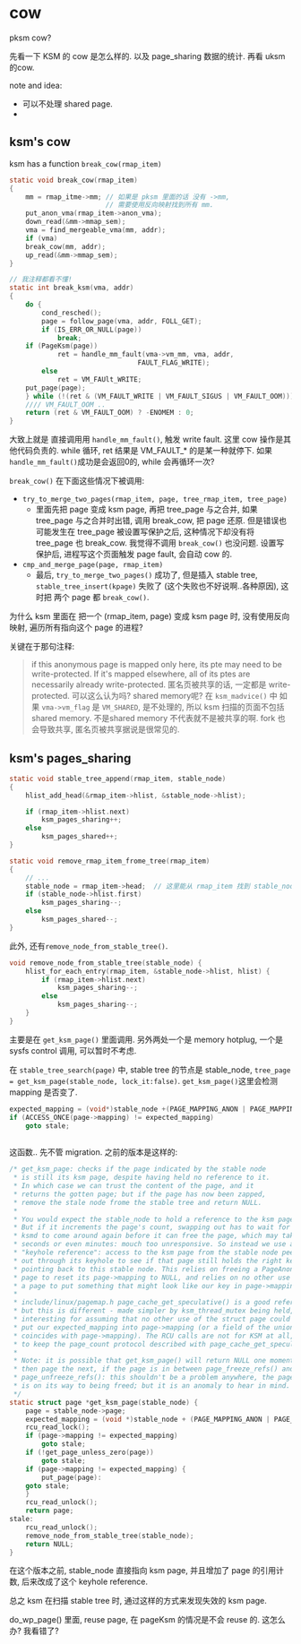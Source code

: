 # cow

pksm cow?

先看一下 KSM 的 cow 是怎么样的. 以及 page_sharing 数据的统计.
再看 uksm 的cow.

note and idea:

- 可以不处理 shared page.
- 

## ksm's cow

ksm has a function `break_cow(rmap_item)`

``` c
static void break_cow(rmap_item)
{
    mm = rmap_itme->mm; // 如果是 pksm 里面的话 没有 ->mm,
                        // 需要使用反向映射找到所有 mm.
    put_anon_vma(rmap_item->anon_vma);
    down_read(&mm->mmap_sem);
    vma = find_mergeable_vma(mm, addr);
    if (vma)
    break_cow(mm, addr);
    up_read(&mm->mmap_sem);
}

// 我注释都看不懂!
static int break_ksm(vma, addr)
{
    do {
        cond_resched();
        page = follow_page(vma, addr, FOLL_GET);
        if (IS_ERR_OR_NULL(page))
            break;
	if (PageKsm(page))
            ret = handle_mm_fault(vma->vm_mm, vma, addr,
                                FAULT_FLAG_WRITE);
        else
            ret = VM_FAUlt_WRITE;
	put_page(page);
    } while (!(ret & (VM_FAULT_WRITE | VM_FAULT_SIGUS | VM_FAULT_OOM)));
    //// VM_FAULT_OOM ..
    return (ret & VM_FAULT_OOM) ? -ENOMEM : 0;
}
```

大致上就是 直接调用用 `handle_mm_fault()`, 触发 write fault. 这里 cow 操作是其他代码负责的.
while 循环, ret 结果是 VM_FAULT_* 的是某一种就停下.
如果 `handle_mm_fault()`成功是会返回0的, while 会再循环一次?

`break_cow()` 在下面这些情况下被调用:
- `try_to_merge_two_pages(rmap_item, page, tree_rmap_item, tree_page)`
  - 里面先把 page 变成 ksm page, 再把 tree_page 与之合并, 如果 tree_page 与之合并时出错,
    调用 break_cow, 把 page 还原. 但是错误也可能发生在 tree_page 被设置写保护之后,
    这种情况下却没有将 tree_page 也 break_cow. 
    我觉得不调用 `break_cow()` 也没问题. 设置写保护后, 进程写这个页面触发 page fault,
    会自动 cow 的.
- `cmp_and_merge_page(page, rmap_item)`
  - 最后, `try_to_merge_two_pages()` 成功了, 但是插入 stable tree,
    `stable_tree_insert(kpage)` 失败了 (这个失败也不好说啊..各种原因), 
    这时把 两个 page 都 `break_cow()`.

为什么 ksm 里面在 把一个 (rmap_item, page) 变成 ksm page 时, 没有使用反向映射,
遍历所有指向这个 page 的进程?

关键在于那句注释:
> if this anonymous page is mapped only here, its pte may need to be write-protected.
> If it's mapped elsewhere, all of its ptes are necessarily already write-protected.
匿名页被共享的话, 一定都是 write-protected. 可以这么认为吗? shared memory呢?
在 `ksm_madvice()` 中 如果 `vma->vm_flag` 是 `VM_SHARED`, 是不处理的, 所以 ksm
扫描的页面不包括 shared memory. 不是shared memory 不代表就不是被共享的啊.
fork 也会导致共享, 匿名页被共享据说是很常见的.

## ksm's pages_sharing

``` c
static void stable_tree_append(rmap_item, stable_node)
{
    hlist_add_head(&rmap_item->hlist, &stable_node->hlist);

    if (rmap_item->hlist.next)
        ksm_pages_sharing++;
    else
        ksm_pages_shared++;
}
```

``` c
static void remove_rmap_item_frome_tree(rmap_item)
{	
    // ...
    stable_node = rmap_item->head;  // 这里能从 rmap_item 找到 stable_node.
    if (stable_node->hlist.first)
        ksm_pages_sharing--;
    else
        ksm_pages_shared--;
}
```

此外, 还有`remove_node_from_stable_tree()`. 
``` c
void remove_node_from_stable_tree(stable_node) {
    hlist_for_each_entry(rmap_item, &stable_node->hlist, hlist) {
        if (rmap_item->hlist.next)
            ksm_pages_sharing--;
        else
            ksm_pages_sharing--;
    }
}
```

主要是在 `get_ksm_page()` 里面调用. 另外两处一个是 memory hotplug, 一个是 sysfs control
调用, 可以暂时不考虑.

在 `stable_tree_search(page)` 中, stable tree 的节点是 stable_node,
`tree_page = get_ksm_page(stable_node, lock_it:false)`.
`get_ksm_page()`这里会检测 mapping 是否变了.
``` c
expected_mapping = (void*)stable_node +(PAGE_MAPPING_ANON | PAGE_MAPPING_KSM);
if (ACCESS_ONCE(page->mapping) != expected_mapping)
    goto stale;
    
```
这函数.. 先不管 migration. 之前的版本是这样的:

``` c
/* get_ksm_page: checks if the page indicated by the stable node
 * is still its ksm page, despite having held no reference to it.
 * In which case we can trust the content of the page, and it
 * returns the gotten page; but if the page has now been zapped,
 * remove the stale node frome the stable tree and return NULL.
 *
 * You would expect the stable_node to hold a reference to the ksm page.
 * But if it increments the page's count, swapping out has to wait for
 * ksmd to come around again before it can free the page, which may take
 * seconds or even minutes: mouch too unresponsive. So instead we use a
 * "keyhole reference": access to the ksm page from the stable node peeps
 * out through its keyhole to see if that page still holds the right key,
 * pointing back to this stable node. This relies on freeing a PageAnon
 * page to reset its page->mapping to NULL, and relies on no other use of
 * a page to put something that might look like our key in page->mapping.
 *
 * include/linux/pagemap.h page_cache_get_speculative() is a good reference,
 * but this is different - made simpler by ksm_thread_mutex being held, but
 * interesting for assuming that no other use of the struct page could ever
 * put our expected_mapping into page->mapping (or a field of the union which
 * coincides with page->mapping). The RCU calls are not for KSM at all, but
 * to keep the page_count protocol described with page_cache_get_speculative.
 *
 * Note: it is possible that get_ksm_page() will return NULL one moment,
 * then page the next, if the page is in between page_freeze_refs() and
 * page_unfreeze_refs(): this shouldn't be a problem anywhere, the page
 * is on its way to being freed; but it is an anomaly to hear in mind.
 */
static struct page *get_ksm_page(stable_node) {
    page = stable_node->page;
    expected_mapping = (void *)stable_node + (PAGE_MAPPING_ANON | PAGE_MAPPING_KSM);
    rcu_read_lock();
    if (page->mapping != expected_mapping)
        goto stale;
    if (!get_page_unless_zero(page))
        goto stale;
    if (page->mapping != expected_mapping) {
        put_page(page):
	goto stale;
    }
    rcu_read_unlock();
    return page;
stale:
    rcu_read_unlock();
    remove_node_from_stable_tree(stable_node);
    return NULL;
}
```

在这个版本之前, stable_node 直接指向 ksm page, 并且增加了 page 的引用计数,
后来改成了这个 keyhole reference.

总之 ksm 在扫描 stable tree 时, 通过这样的方式来发现失效的 ksm page. 

do_wp_page() 里面, reuse page, 在 pageKsm 的情况是不会 reuse 的. 这怎么办? 我看错了?


